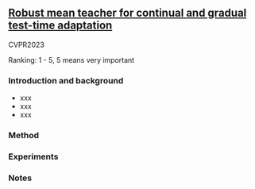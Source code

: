 ## [Robust mean teacher for continual and gradual test-time adaptation](https://arxiv.org/abs/2211.13081)

CVPR2023

Ranking: 1 - 5, 5 means very important
### Introduction and background
- xxx
- xxx
- xxx

### Method

### Experiments

### Notes
